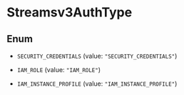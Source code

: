 

# Streamsv3AuthType

## Enum


* `SECURITY_CREDENTIALS` (value: `"SECURITY_CREDENTIALS"`)

* `IAM_ROLE` (value: `"IAM_ROLE"`)

* `IAM_INSTANCE_PROFILE` (value: `"IAM_INSTANCE_PROFILE"`)



